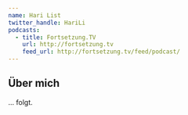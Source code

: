 ```yaml
---
name: Hari List
twitter_handle: HariLi
podcasts:
  - title: Fortsetzung.TV
    url: http://fortsetzung.tv
    feed_url: http://fortsetzung.tv/feed/podcast/
---
```


## Über mich

... folgt.

